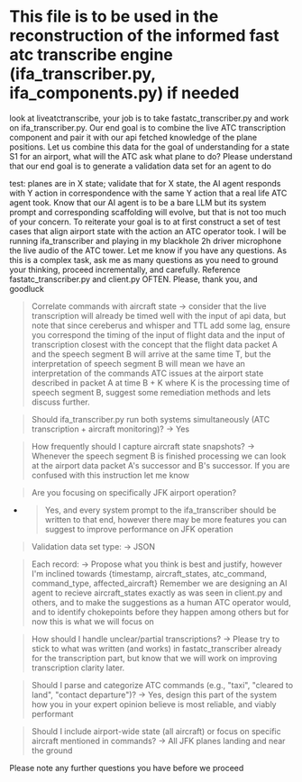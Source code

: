 # This file is to be used in the reconstruction of the informed fast atc transcribe engine (ifa_transcriber.py, ifa_components.py) if needed


look at liveatctranscribe, your job is to take fastatc_transcriber.py and work on ifa_transcriber.py. Our end goal is to combine the live ATC transcription component and pair it with our api fetched knowledge of the plane positions. Let us combine this data for the goal of understanding for a state S1 for an airport, what will the ATC ask what plane to do? Please understand that our end goal is to generate a validation data set for an agent to do  


test: planes are in X state; validate that for X state, the AI agent responds with Y action in correspondence with the same Y action that a real life ATC agent took. Know that our AI agent is to be a bare LLM but its system prompt and corresponding scaffolding will evolve, but that is not too much of your concern. To reiterate your goal is to at first construct a set of test cases that align airport state with the action an ATC operator took. I will be running ifa_transcriber and playing in my blackhole 2h driver microphone the live audio of the ATC tower. Let me know if you have any questions. As this is a complex task, ask me as many questions as you need to ground your thinking, proceed incrementally, and carefully. Reference fastatc_transcriber.py and client.py OFTEN.  Please, thank you, and goodluck


>Correlate commands with aircraft state -> consider  that the live transcription will already be timed well with the input of api data, but note that since cereberus and whisper and TTL add some lag, ensure you correspond the timing of the input of flight data and the input of transcription closest with the concept that the flight data packet A and the speech segment B will arrive at the same time T, but the interpretation of speech segment B will mean we have an interpretation of the commands ATC issues at the airport state described in packet A at time B + K where K is the processing time of speech segment B, suggest some remediation methods and lets discuss further. 

>Should ifa_transcriber.py run both systems simultaneously (ATC transcription + aircraft monitoring)? -> Yes

> How frequently should I capture aircraft state snapshots?
-> Whenever the speech segment B is finished processing we can look at the airport data packet A's successor and B's successor. If you are confused with this instruction let me know


> Are you focusing on specifically JFK airport operation?
- > Yes, and every system prompt to the ifa_transcriber should be written to that end, however there may be more features you can suggest to improve performance on JFK operation 

>Validation data set type:
-> JSON

> Each record: 
-> Propose what you think is best and justify, however I'm inclined towards {timestamp, aircraft_states, atc_command, command_type, affected_aircraft}  Remember we are designing an AI agent to recieve aircraft_states exactly as was seen in client.py and others, and to make the suggestions as a human ATC operator would, and to identify chokepoints before they happen among others but for now this is what we will focus on

> How should I handle unclear/partial transcriptions? 
-> Please try to stick to what was written (and works) in fastatc_transcriber already for the transcription part, but know that we will work on improving transcription clarity later. 

> Should I parse and categorize ATC commands (e.g., "taxi", "cleared to land", "contact departure")?
-> Yes, design this part of the system how you in your expert opinion believe is most reliable, and viably performant


>Should I include airport-wide state (all aircraft) or focus on specific aircraft mentioned in commands?
-> All JFK planes landing and near the ground

Please note any further questions you have before we proceed

